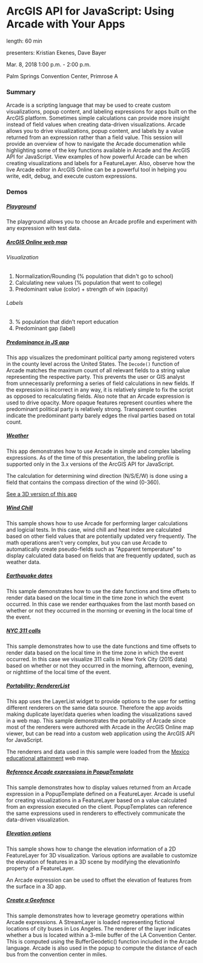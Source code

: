 # ArcGIS API for JavaScript: Using Arcade with Your Apps

length: 60 min

presenters: Kristian Ekenes, Dave Bayer

Mar. 8, 2018 1:00 p.m. - 2:00 p.m.

Palm Springs Convention Center, Primrose A

### Summary

Arcade is a scripting language that may be used to create custom visualizations, popup content, and labeling expressions for apps built on the ArcGIS platform. Sometimes simple calculations can provide more insight instead of field values when creating data-driven visualizations. Arcade allows you to drive visualizations, popup content, and labels by a value returned from an expression rather than a field value. This session will provide an overview of how to navigate the Arcade documenation while highlighting some of the key functions available in Arcade and the ArcGIS API for JavaScript. View examples of how powerful Arcade can be when creating visualizations and labels for a FeatureLayer. Also, observe how the live Arcade editor in ArcGIS Online can be a powerful tool in helping you write, edit, debug, and execute custom expressions.


### Demos

##### [Playground](https://developers.arcgis.com/arcade/playground/)

The playground allows you to choose an Arcade profile and experiment with any expression with test data.


##### [ArcGIS Online web map](https://jsapi.maps.arcgis.com/home/webmap/viewer.html?webmap=f3f83b97f9c14c1abe79ed49810ba023)

###### Visualization

1. Normalization/Rounding (% population that didn't go to school)
2. Calculating new values (% population that went to college)
4. Predominant value (color) + strength of win (opacity)

###### Labels

3. % population that didn't report education
5. Predominant gap (label)


##### [Predominance in JS app](https://ekenes.github.io/conferences/ds-2018/arcade-long/demos/political-parties/)

This app visualizes the predominant political party among registered voters in the county level across the United States. The `Decode()` function of Arcade matches the maximum count of all relevant fields to a string value representing the respective party. This prevents the user or GIS analyst from unnecessarily preforming a series of field calculations in new fields. If the expression is incorrect in any way, it is relatively simple to fix the script as opposed to recalculating fields. Also note that an Arcade expression is used to drive opacity. More opaque features represent counties where the predominant political party is relatively strong. Transparent counties indicate the predominant party barely edges the rival parties based on total count.


##### [Weather](https://ekenes.github.io/conferences/ds-2018/arcade-long/demos/weather/)

This app demonstrates how to use Arcade in simple and complex labeling expressions. As of the time of this presentation, the labeling profile is supported only in the 3.x versions of the ArcGIS API for JavaScript.

The calculation for determining wind direction (N/S/E/W) is done using a field that contains the compass direction of the wind (0-360).

[See a 3D version of this app](https://developers.arcgis.com/javascript/latest/sample-code/layers-featurelayer-labeling-3d/live/index.html)

##### [Wind Chill](https://ekenes.github.io/conferences/ds-2018/arcade-long/demos/wind-chill/)

This sample shows how to use Arcade for performing larger calculations and logicial tests. In this case, wind chill and heat index are calculated based on other field values that are potentially updated very frequently. The math operations aren't very complex, but you can use Arcade to automatically create pseudo-fields such as "Apparent temperature" to display calculated data based on fields that are frequently updated, such as weather data.


##### [Earthquake dates](https://ekenes.github.io/esri-js-samples/4/visualization/arcade-time-day/)

This sample demonstrates how to use the date functions and time offsets to render data based on the local time in the time zone in which the event occurred. In this case we render earthquakes from the last month based on whether or not they occurred in the morning or evening in the local time of the event.


##### [NYC 311 calls](https://ekenes.github.io/conferences/ds-2018/plenary/clustering/)

This sample demonstrates how to use the date functions and time offsets to render data based on the local time in the time zone in which the event occurred. In this case we visualize 311 calls in New York City (2015 data) based on whether or not they occurred in the morning, afternoon, evening, or nighttime of the local time of the event.

##### [Portability: RendererList](https://ekenes.github.io/conferences/ds-2018/arcade-long/demos/renderer-list/)

This app uses the LayerList widget to provide options to the user for setting different renderers on the same data source. Therefore the app avoids making duplicate layer/data queries when loading the visualizations saved in a web map. This sample demonstrates the portability of Arcade since most of the renderers were authored with Arcade in the ArcGIS Online map viewer, but can be read into a custom web application using the ArcGIS API for JavaScript. 

The renderers and data used in this sample were loaded from the [Mexico educational attainment](https://jsapi.maps.arcgis.com/home/item.html?id=8bcfd58b039a4477a0eb734fe6c8d4fe) web map.


##### [Reference Arcade expressions in PopupTemplate](https://developers.arcgis.com/javascript/latest/sample-code/popuptemplate-arcade/live/index.html)

This sample demonstrates how to display values returned from an Arcade expression in a PopupTemplate defined on a FeatureLayer. Arcade is useful for creating visualizations in a FeatureLayer based on a value calculated from an expression executed on the client. PopupTemplates can reference the same expressions used in renderers to effectively communicate the data-driven visualization.


##### [Elevation options](https://developers.arcgis.com/javascript/latest/sample-code/scene-elevationinfo/live/index.html)

This sample shows how to change the elevation information of a 2D FeatureLayer for 3D visualization. Various options are available to customize the elevation of features in a 3D scene by modifying the elevationInfo property of a FeatureLayer.

An Arcade expression can be used to offset the elevation of features from the surface in a 3D app.


##### [Create a Geofence](https://developers.arcgis.com/javascript/3/samples/streamlayer_arcade_geofence/)

This sample demonstrates how to leverage geometry operations within Arcade expressions. A StreamLayer is loaded representing fictional locations of city buses in Los Angeles. The renderer of the layer indicates whether a bus is located within a 3-mile buffer of the LA Convention Center. This is computed using the BufferGeodetic() function included in the Arcade language. Arcade is also used in the popup to compute the distance of each bus from the convention center in miles.